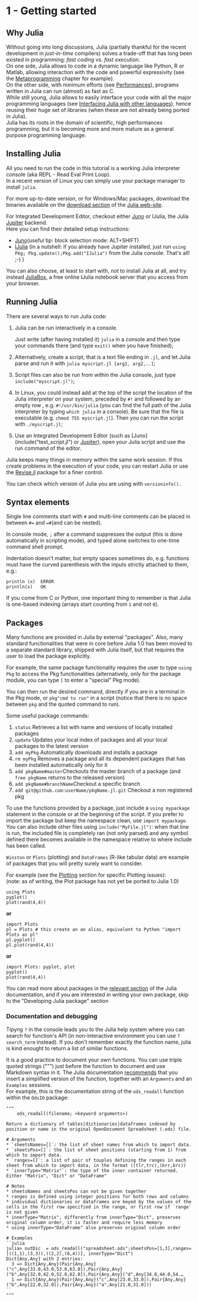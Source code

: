 # 1 - Getting started

## Why Julia

Without going into long discussions, Julia \(partially thankful for the recent development in _just-in-time_ compilers\) solves a trade-off that has long been existed in programming: _fast coding_ vs. _fast execution_.  
On one side, Julia allows to code in a dynamic language like Python, R or Matlab, allowing interaction with the code and powerful expressivity \(see the [Metaprogramming](metaprogramming.md) chapter for example\).  
On the other side, with minimum efforts \(see [Performances](performances.md)\), programs written in Julia can run \(almost\) as fast as C.  
While still young, Julia allows to easily interface your code with all the major programming languages \(see [Interfacing Julia with other languages](interfacing-julia-with-other-languages.md)\), hence reusing their huge set of libraries \(when these are not already being ported in Julia\).  
Julia has its roots in the domain of scientific, high performances programming, but it is becoming more and more mature as a general purpose programming language.

## Installing Julia

All you need to run the code in this tutorial is a working Julia interpreter console \(aka REPL - Read Eval Print Loop\).  
In a recent version of Linux you can simply use your package manager to install `julia`.

For more up-to-date version, or for Windows/Mac packages, download the binaries available on the [download section](http://julialang.org/downloads/) of the [Julia web-site](http://julialang.org).

For Integrated Development Editor, checkout either [Juno](http://junolab.org/) or IJulia, the Julia [Jupiter](http://jupyter.org/) backend.  
Here you can find their detailed setup instructions:

* [Juno](https://github.com/JunoLab/uber-juno/blob/master/setup.md)\(useful tip: block selection mode: ALT+SHIFT\)
* [IJulia](https://github.com/JuliaLang/IJulia.jl) \(in a nutshell: if you already have Jupiter installed, just run `using Pkg; Pkg.update();Pkg.add("IJulia")` from the Julia console. That's all! ;-\) \)

You can also choose, at least to start with, _not_ to install Julia at all, and try instead [JuliaBox](https://juliabox.com/), a free online IJulia notebook server that you access from your browser.

## Running Julia

There are several ways to run Julia code:

1. Julia can be run interactively in a console.

   Just write \(after having installed it\) `julia` in a console and then type your commands there \(and type `exit()` when you have finished\);

2. Alternatively, create a script, that is a text file ending in `.jl`, and let Julia parse and run it with `julia myscript.jl [arg1, arg2,..]`;
3. Script files can also  be run from within the Julia console, just type `include("myscript.jl")`;
4. In Linux, you could instead add at the top of the script the location of the Julia interpreter on your system, preceded by `#!` and followed by an empty row , e.g. `#!/usr/bin/julia` \(you can find the full path of the Julia interpreter by typing `which julia` in a console\). Be sure that the file is executable \(e.g. `chmod 755 myscript.jl`\). Then you can run the script with `./myscript.jl`;
5. Use an Integrated Development Editor \(such as \[Juno\]\(include\("test\_script.jl"\) or [Jupiter](http://jupyter.org/)\), open your Julia script and use the run command of the editor.

Julia keeps many things in memory within the same work session. If this create problems in the execution of your code, you can restart Julia or use the [Revise.jl](https://github.com/timholy/Revise.jl) package for a finer control.

You can check which version of Julia you are using with `versioninfo().`

## Syntax elements

Single line comments start with `#` and multi-line comments can be placed in between `#=` and `=#`\(and can be nested\).

In console mode, `;` after a command suppresses the output \(this is done automatically in scripting mode\), and typed alone switches to one-time command shell prompt.

Indentation doesn't matter, but empty spaces sometimes do, e.g. functions must have the curved parenthesis with the inputs strictly attached to them, e.g.:

```text
println (x)  ERROR  
println(x)   OK
```

If you come from C or Python, one important thing to remember is that Julia is one-based indexing \(arrays start counting from `1` and not `0`\).

## Packages

Many functions are provided in Julia by external "packages". Also, many standard functionalities that were in core before Julia 1.0 has been moved to a separate standard library, shipped with Julia itself, but that requires the user to load the package explicitly.

For example, the same package functionality requires the user to type  `using Pkg` to access the  Pkg functionalities \(alternatively, only for the package module, you can type `]` to enter a "special" Pkg mode\).

You can then run the desired command, directly if you are in a terminal in the Pkg mode, or `pkg"cmd to run"` in a script \(notice that there is no space between `pkg` and the quoted command to run\). 

Some useful package commands:

1. `status` Retrieves a list with name and versions of locally installed packages
2. `update` Updates your local index of packages and all your local packages to the latest version
3. `add myPkg` Automatically downloads and installs a package
4. `rm myPkg` Removes a package and all its dependent packages that has been installed automatically only for it
5. `add pkgName#master`Checkouts the master branch of a package \(and `free pkgName` returns to the released version\)
6. `add pkgName#branchName`Checkout a specific branch
7. `add git@github.com:userName/pkgName.jl.git` Checkout a non registered pkg

To use the functions provided by a package, just include a `using mypackage` statement in the console or at the beginning of the script. If you prefer to import the package but keep the namespace clean, use `import mypackage`. You can also include other files using `include("MyFile.jl")`: when that line is run, the included file is completely ran \(not only parsed\) and any symbol defined there becomes available in the namespace relative to where include has been called.

`Winston` or `Plots` \(plotting\) and `DataFrames` \(R-like tabular data\) are example of packages that you will pretty surely want to consider.

For example \(see the [Plotting](../useful-packages/plotting.md) section for specific Plotting issues\):  
\(note: as of writing, the Plot package has not yet be ported to Julia 1.0\)

```text
using Plots
pyplot()
plot(rand(4,4))
```

**or**

```text
import Plots
pl = Plots # this create an an alias, equivalent to Python "import Plots as pl"
pl.pyplot()
pl.plot(rand(4,4))
```

**or**

```text
import Plots: pyplot, plot
pyplot()
plot(rand(4,4))
```



You can read more about packages  in the [relevant section](https://docs.julialang.org/en/stable/manual/packages) of the Julia documentation, and if you are interested in writing your own package, skip to the "Developing Julia package" section



### Documentation and debugging

Tipyng `?` in the console leads you to the Julia help system where you can search for function's API \(in non-interactive environment you can use `?search_term` instead\). If you don't remember exactly the function name, julia is kind enought to return a list of similar functions.

It is a good practice to document your own functions. You can use triple quoted strings \("""\) just before the function to document and use Markdown syntax in it. The Julia documentation [recommends](http://docs.julialang.org/en/stable/manual/documentation/) that you insert a simplified version of the function, together with an `Arguments` and an `Examples` sessions.  
For example, this is the documentation string of the `ods_readall` function within the `OdsIO` package:

```text
"""
    ods_readall(filename; <keyword arguments>)

Return a dictionary of tables|dictionaries|dataframes indexed by position or name in the original OpenDocument Spreadsheet (.ods) file.

# Arguments
* `sheetsNames=[]`: the list of sheet names from which to import data.
* `sheetsPos=[]`: the list of sheet positions (starting from 1) from which to import data.
* `ranges=[]`: a list of pair of touples defining the ranges in each sheet from which to import data, in the format ((tlr,trc),(brr,brc))
* `innerType="Matrix"`: the type of the inner container returned. Either "Matrix", "Dict" or "DataFrame"

# Notes
* sheetsNames and sheetsPos can not be given together
* ranges is defined using integer positions for both rows and columns
* individual dictionaries or dataframes are keyed by the values of the cells in the first row specified in the range, or first row if `range` is not given
* innerType="Matrix", differently from innerType="Dict", preserves original column order, it is faster and require less memory
* using innerType="DataFrame" also preserves original column order

# Examples
``julia
julia> outDic  = ods_readall("spreadsheet.ods";sheetsPos=[1,3],ranges=[((1,1),(3,3)),((2,2),(6,4))], innerType="Dict")
Dict{Any,Any} with 2 entries:
  3 => Dict{Any,Any}(Pair{Any,Any}("c",Any[33.0,43.0,53.0,63.0]),Pair{Any,Any}("b",Any[32.0,42.0,52.0,62.0]),Pair{Any,Any}("d",Any[34.0,44.0,54.…
  1 => Dict{Any,Any}(Pair{Any,Any}("c",Any[23.0,33.0]),Pair{Any,Any}("b",Any[22.0,32.0]),Pair{Any,Any}("a",Any[21.0,31.0]))
``
"""
```


